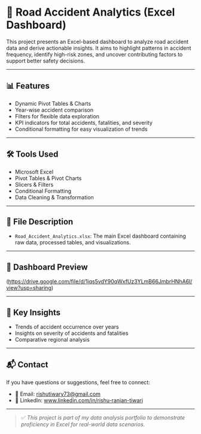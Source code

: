 # 🚧 Road Accident Analytics (Excel Dashboard)

This project presents an Excel-based dashboard to analyze road accident data and derive actionable insights. It aims to highlight patterns in accident frequency, identify high-risk zones, and uncover contributing factors to support better safety decisions.

---

## 📊 Features

- Dynamic Pivot Tables & Charts  
- Year-wise accident comparison  
- Filters for flexible data exploration  
- KPI indicators for total accidents, fatalities, and severity  
- Conditional formatting for easy visualization of trends

---

## 🛠️ Tools Used

- Microsoft Excel  
- Pivot Tables & Pivot Charts  
- Slicers & Filters  
- Conditional Formatting  
- Data Cleaning & Transformation

---

## 📁 File Description

- `Road_Accident_Analytics.xlsx`: The main Excel dashboard containing raw data, processed tables, and visualizations.

---

## 📸 Dashboard Preview
  
(https://drive.google.com/file/d/1jqs5vdY90qWxfUz3YLmB66JmbrHNhA6l/view?usp=sharing)

---

## 🧠 Key Insights
  
- Trends of accident occurrence over years  
- Insights on severity of accidents and fatalities  
- Comparative regional analysis

---

## 📬 Contact

If you have questions or suggestions, feel free to connect:

- 📧 Email: rishutiwary73@gmail.com  
- 💼 LinkedIn: www.linkedin.com/in/rishu-ranjan-tiwari

---

> ✅ *This project is part of my data analysis portfolio to demonstrate proficiency in Excel for real-world data scenarios.*

